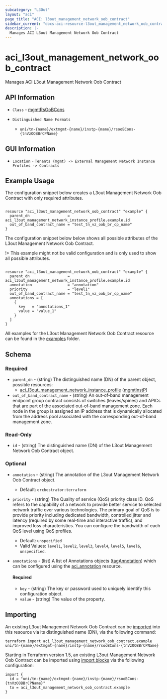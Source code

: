 ```yaml
---
subcategory: "L3Out"
layout: "aci"
page_title: "ACI: l3out_management_network_oob_contract"
sidebar_current: "docs-aci-resource-l3out_management_network_oob_contract"
description: |-
  Manages ACI L3out Management Network Oob Contract
---
```


# aci_l3out_management_network_oob_contract #

Manages ACI L3out Management Network Oob Contract

## API Information ##

* `Class` - [mgmtRsOoBCons](https://pubhub.devnetcloud.com/media/model-doc-521/docs/app/index.html#/objects/mgmtRsOoBCons/overview)

* `Distinguished Name Formats`
  - `uni/tn-{name}/extmgmt-{name}/instp-{name}/rsooBCons-{tnVzOOBBrCPName}`

## GUI Information ##

* `Location` - `Tenants (mgmt) -> External Management Network Instance Profiles -> Contracts`

## Example Usage ##

The configuration snippet below creates a L3out Management Network Oob Contract with only required attributes.

```hcl

resource "aci_l3out_management_network_oob_contract" "example" {
  parent_dn                 = aci_l3out_management_network_instance_profile.example.id
  out_of_band_contract_name = "test_tn_vz_oob_br_cp_name"
}
  ```

The configuration snippet below below shows all possible attributes of the L3out Management Network Oob Contract.

!> This example might not be valid configuration and is only used to show all possible attributes.

```hcl

resource "aci_l3out_management_network_oob_contract" "example" {
  parent_dn                 = aci_l3out_management_network_instance_profile.example.id
  annotation                = "annotation"
  priority                  = "level1"
  out_of_band_contract_name = "test_tn_vz_oob_br_cp_name"
  annotations = [
    {
      key   = "annotations_1"
      value = "value_1"
    }
  ]
}

```

All examples for the L3out Management Network Oob Contract resource can be found in the [examples](https://github.com/CiscoDevNet/terraform-provider-aci/examples/resources/aci_l3out_management_network_oob_contract) folder.

## Schema

### Required

* `parent_dn` - (string) The distinguished name (DN) of the parent object, possible resources:
  - [aci_l3out_management_network_instance_profile](https://registry.terraform.io/providers/CiscoDevNet/aci/latest/docs/resources/l3out_management_network_instance_profile) ([mgmtInstP](https://pubhub.devnetcloud.com/media/model-doc-521/docs/app/index.html#/objects/mgmtInstP/overview))
* `out_of_band_contract_name` - (string) An out-of-band management endpoint group contract consists of switches (leaves/spines) and APICs that are part of the associated out-of-band management zone. Each node in the group is assigned an IP address that is dynamically allocated from the address pool associated with the corresponding out-of-band management zone.

### Read-Only

* `id` - (string) The distinguished name (DN) of the L3out Management Network Oob Contract object.

### Optional
  
* `annotation` - (string) The annotation of the L3out Management Network Oob Contract object.
  - Default: `orchestrator:terraform`
* `priority` - (string) The Quality of service (QoS) priority class ID. QoS refers to the capability of a network to provide better service to selected network traffic over various technologies. The primary goal of QoS is to provide priority including dedicated bandwidth, controlled jitter and latency (required by some real-time and interactive traffic), and improved loss characteristics. You can configure the bandwidth of each QoS level using QoS profiles.
  - Default: `unspecified`
  - Valid Values: `level1`, `level2`, `level3`, `level4`, `level5`, `level6`, `unspecified`.

* `annotations` - (list) A list of Annotations objects ([tagAnnotation](https://pubhub.devnetcloud.com/media/model-doc-521/docs/app/index.html#/objects/tagAnnotation/overview)) which can be configured using the [aci_annotation](https://registry.terraform.io/providers/CiscoDevNet/aci/latest/docs/resources/annotation) resource.
  
  #### Required
  
  * `key` - (string) The key or password used to uniquely identify this configuration object.
  * `value` - (string) The value of the property.

## Importing

An existing L3out Management Network Oob Contract can be [imported](https://www.terraform.io/docs/import/index.html) into this resource via its distinguished name (DN), via the following command:

```
terraform import aci_l3out_management_network_oob_contract.example uni/tn-{name}/extmgmt-{name}/instp-{name}/rsooBCons-{tnVzOOBBrCPName}
```

Starting in Terraform version 1.5, an existing L3out Management Network Oob Contract can be imported 
using [import blocks](https://developer.hashicorp.com/terraform/language/import) via the following configuration:

```
import {
  id = "uni/tn-{name}/extmgmt-{name}/instp-{name}/rsooBCons-{tnVzOOBBrCPName}"
  to = aci_l3out_management_network_oob_contract.example
}
```
